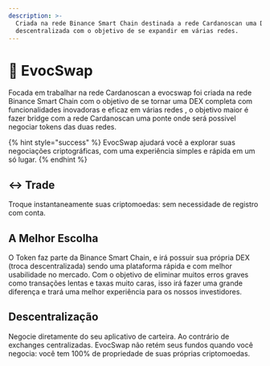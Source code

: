 ```yaml
---
description: >-
  Criada na rede Binance Smart Chain destinada a rede Cardanoscan uma DEX:
  descentralizada com o objetivo de se expandir em várias redes.
---
```


# 🔂 EvocSwap

Focada em trabalhar na rede Cardanoscan a evocswap foi criada na rede Binance Smart Chain com o objetivo de se tornar uma DEX completa com funcionalidades inovadoras e eficaz em várias redes , o objetivo maior é fazer bridge com a rede Cardanoscan uma ponte onde será possivel negociar tokens das duas redes.

{% hint style="success" %}
EvocSwap ajudará você a explorar suas negociações criptográficas, com uma experiência simples e rápida em um só lugar.
{% endhint %}

## ↔️ Trade

Troque instantaneamente suas criptomoedas: sem necessidade de registro com conta.

## A Melhor Escolha&#x20;

O Token faz parte da Binance Smart Chain, e irá possuir sua própria DEX (troca descentralizada) sendo uma plataforma rápida e com melhor usabilidade no mercado. Com o objetivo de eliminar muitos erros graves como transações lentas e taxas muito caras, isso irá  fazer uma grande diferença e trará uma melhor experiência para os nossos investidores.

## Descentralização&#x20;

Negocie diretamente do seu aplicativo de carteira. Ao contrário de exchanges centralizadas. EvocSwap não retém seus fundos quando você negocia: você tem 100% de propriedade de suas próprias criptomoedas.
